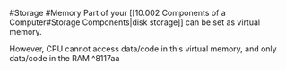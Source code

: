 #Storage #Memory
Part of your [[10.002 Components of a Computer#Storage Components|disk storage]] can be set as virtual memory.

However, CPU cannot access data/code in this virtual memory, and only data/code in the RAM ^8117aa

